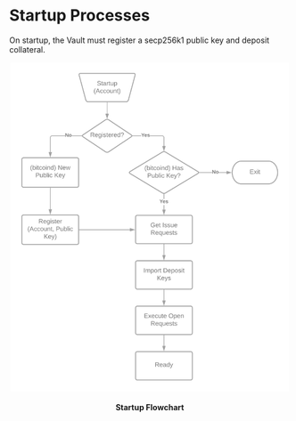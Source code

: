 # Startup Processes

On startup, the Vault must register a secp256k1 public key and deposit collateral.

<p align="center">
  <img src="./img/startup.png" alt="startup" width="500"/>
  <br><br>
  <b>Startup Flowchart</b>
</p>